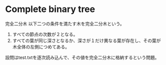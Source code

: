 # Complete binary tree
完全二分木
以下二つの条件を満たす木を完全二分木という。
1. すべての節点の次数が２となる。
2. すべての葉が同じ深さとなるか、深さが１だけ異なる葉が存在し、その葉が木全体の左側につめてある。

設問はtest.txtを逐次読み込んで、その値を完全二分木に格納するという問題。
